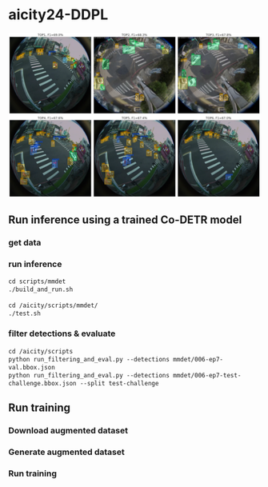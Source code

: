 # aicity24-DDPL
![TOP6](images/res-val-TOP-6.png)

## Run inference using a trained Co-DETR model

### get data 

### run inference
```
cd scripts/mmdet
./build_and_run.sh

cd /aicity/scripts/mmdet/
./test.sh
```

### filter detections & evaluate

```
cd /aicity/scripts
python run_filtering_and_eval.py --detections mmdet/006-ep7-val.bbox.json
python run_filtering_and_eval.py --detections mmdet/006-ep7-test-challenge.bbox.json --split test-challenge
```

## Run training

### Download augmented dataset
### Generate augmented dataset
### Run training
